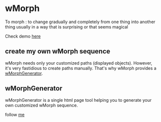 # wMorph
To morph : to change gradually and completely from one thing into another thing usually in a way that is surprising or that seems magical

Check demo <a href="http://wmorph.witr.net" title="wMorph demo">here</a>

## create my own wMorph sequence
wMorph needs only your customized paths (displayed objects). However, it's very fastidious to create paths manually. That's why wMorph provides a <a href="http://witr.net/wMorph/wMorphGenerator/wMorphGenerator.html" title="wMorphGenerator">wMorphGenerator</a>.

## wMorphGenerator
wMorphGenerator is a single html page tool helping you to generate your own customized wMorph sequence.

follow <a href="http://wmorph.witr.net/wMorphGenerator/wMorphGenerator.html" title="wMorphGenerator Tool">me</a>
